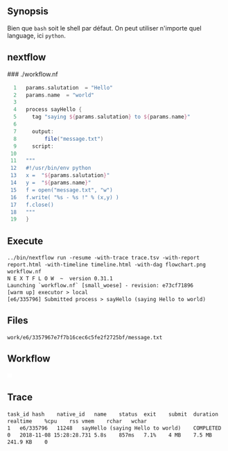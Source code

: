 ## Synopsis

Bien que `bash` soit le shell par défaut. On peut utiliser n'importe quel language, ici `python`.

## nextflow

### ./workflow.nf

```groovy
  1   params.salutation  = "Hello"
  2   params.name  = "world"
  3   
  4   process sayHello {
  5   	tag "saying ${params.salutation} to ${params.name}"
  6   	
  7   	output:
  8   		file("message.txt")
  9   	script:
 10   	
 11   """
 12   #!/usr/bin/env python
 13   x =  "${params.salutation}"
 14   y =  "${params.name}" 
 15   f = open("message.txt", "w") 
 16   f.write( "%s - %s !" % (x,y) )
 17   f.close()
 18   """
 19   }
```


## Execute

```
../bin/nextflow run -resume -with-trace trace.tsv -with-report report.html -with-timeline timeline.html -with-dag flowchart.png workflow.nf 
N E X T F L O W  ~  version 0.31.1
Launching `workflow.nf` [small_woese] - revision: e73cf71896
[warm up] executor > local
[e6/335796] Submitted process > sayHello (saying Hello to world)
```


## Files

```
work/e6/3357967e7f7b16cec6c5fe2f2725bf/message.txt
```



## Workflow

![Workflow](flowchart.png)


## Trace

```
task_id	hash	native_id	name	status	exit	submit	duration	realtime	%cpu	rss	vmem	rchar	wchar
1	e6/335796	11248	sayHello (saying Hello to world)	COMPLETED	0	2018-11-08 15:28:28.731	5.8s	857ms	7.1%	4 MB	7.5 MB	241.9 KB	0
```

